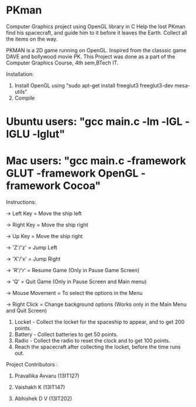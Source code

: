 # PKman
Computer Graphics project using OpenGL library in C
Help the lost PKman find his spacecraft, and guide him to it before it leaves the Earth. Collect all the items on the way.

PKMAN is a 2D game running on OpenGL. Inspired from the classsic game DAVE and bollywood movie PK. This Project was done as a part of the Computer Graphics Course, 4th sem,BTech IT.



Installation:

1. Install OpenGL using "sudo apt-get install freeglut3 freeglut3-dev mesa-utils"
2. Compile 
# Ubuntu users: "gcc main.c -lm -lGL -lGLU -lglut"
# Mac users: "gcc main.c -framework GLUT -framework OpenGL -framework Cocoa"



Instructions:

-> Left Key = Move the ship left

-> Right Key =  Move the ship right

-> Up Key =  Move the ship right

-> 'Z'/'z' = Jump Left

-> 'X'/'x' = Jump Right

-> 'R'/'r' = Resume Game (Only in Pause Game Screen)

-> 'Q' = Quit Game (Only in Pause Screen and Main menu) 

-> Mouse Movement = To select the options in the Menu

-> Right Click = Change background options (Works only in the Main Menu and Quit Screen)


1. Locket - Collect the locket for the spaceship to appear, and to get 200 points.
2. Battery - Collect batteries to get 50 points.
3. Radio - Collect the radio to reset the clock and to get 100 points.
4. Reach the spacecraft after collecting the locket, before the time runs out.



Project Contributors :

1. Pravallika Avvaru (13IT127)

2. Vaishakh K (13IT147)

3. Abhishek D V (13IT202)
